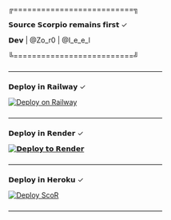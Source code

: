 ╔==========================╗

  𝗦𝗼𝘂𝗿𝗰𝗲 𝗦𝗰𝗼𝗿𝗽𝗶𝗼 𝗿𝗲𝗺𝗮𝗶𝗻𝘀 𝗳𝗶𝗿𝘀𝘁 ✓
 
   𝗗𝗲𝘃 | @Zo_r0 | @I_e_e_l
       
╚==========================╝

——————————————————————

𝗗𝗲𝗽𝗹𝗼𝘆 𝗶𝗻 𝗥𝗮𝗶𝗹𝘄𝗮𝘆 ✓

[![Deploy on Railway](https://railway.app/button.svg)](https://railway.app/template/jUeUyE?referralCode=kHhiQl)

——————————————————————

𝗗𝗲𝗽𝗹𝗼𝘆 𝗶𝗻 𝗥𝗲𝗻𝗱𝗲𝗿 ✓

[![𝗗𝗲𝗽𝗹𝗼𝘆 𝘁𝗼 𝗥𝗲𝗻𝗱𝗲𝗿](https://render.com/images/deploy-to-render-button.svg)](https://render.com/deploy?repo=https://github.com/Oplack85/Hh)

——————————————————————

𝗗𝗲𝗽𝗹𝗼𝘆 𝗶𝗻 𝗛𝗲𝗿𝗼𝗸𝘂 ✓

[![Deploy ScoR](https://www.herokucdn.com/deploy/button.svg)](https://heroku.com/deploy?template=https://github.com/Mhmd26/ScoR)

——————————————————————
